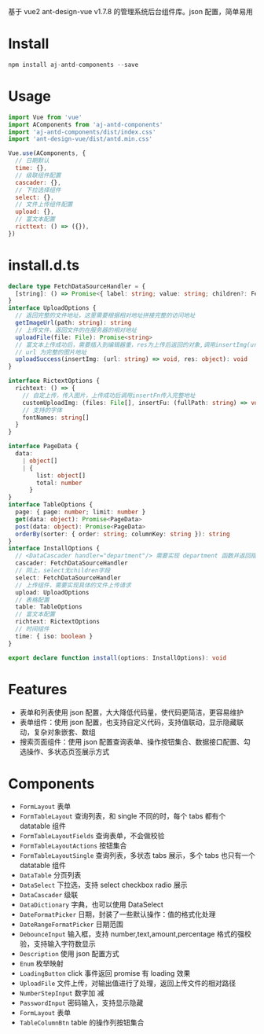 基于 vue2 ant-design-vue v1.7.8 的管理系统后台组件库。json 配置，简单易用

# Install

```js
npm install aj-antd-components --save
```

# Usage

```js
import Vue from 'vue'
import AComponents from 'aj-antd-components'
import 'aj-antd-components/dist/index.css'
import 'ant-design-vue/dist/antd.min.css'

Vue.use(AComponents, {
  // 日期默认
  time: {},
  // 级联组件配置
  cascader: {},
  // 下拉选择组件
  select: {},
  // 文件上传组件配置
  upload: {},
  // 富文本配置
  ricttext: () => ({}),
})
```

# install.d.ts

```ts
declare type FetchDataSourceHandler = {
  [string]: () => Promise<{ label: string; value: string; children?: FetchDataSource }>
}
interface UploadOptions {
  // 返回完整的文件地址，这里需要根据相对地址拼接完整的访问地址
  getImageUrl(path: string): string
  // 上传文件，返回文件的在服务器的相对地址
  uploadFile(file: File): Promise<string>
  // 富文本上传成功后，需要插入到编辑器重，res为上传后返回的对象,调用insertImg(url)即可
  // url 为完整的图片地址
  uploadSuccess(insertImg: (url: string) => void, res: object): void
}

interface RictextOptions {
  richtext: () => {
    // 自定上传，传入图片，上传成功后调用insertFn传入完整地址
    customUploadImg: (files: File[], insertFu: (fullPath: string) => void) => void
    // 支持的字体
    fontNames: string[]
  }
}

interface PageData {
  data:
    | object[]
    | {
        list: object[]
        total: number
      }
}
interface TableOptions {
  page: { page: number; limit: number }
  get(data: object): Promise<PageData>
  post(data: object): Promise<PageData>
  orderBy(sorter: { order: string; columnKey: string }): string
}
interface InstallOptions {
  // <DataCascader handler="department"/> 需要实现 department 函数并返回指定的数据结构
  cascader: FetchDataSourceHandler
  // 同上，select无children字段
  select: FetchDataSourceHandler
  // 上传组件，需要实现具体的文件上传请求
  upload: UploadOptions
  // 表格配置
  table: TableOptions
  // 富文本配置
  richtext: RictextOptions
  // 时间组件
  time: { iso: boolean }
}

export declare function install(options: InstallOptions): void
```

# Features

- 表单和列表使用 json 配置，大大降低代码量，使代码更简洁，更容易维护
- 表单组件：使用 json 配置，也支持自定义代码，支持值联动，显示隐藏联动，复杂对象嵌套、数组
- 搜索页面组件：使用 json 配置查询表单、操作按钮集合、数据接口配置、勾选操作、多状态页签展示方式

# Components

- `FormLayout` 表单
- `FormTableLayout` 查询列表，和 single 不同的时，每个 tabs 都有个 datatable 组件
- `FormTableLayoutFields` 查询表单，不会做校验
- `FormTableLayoutActions` 按钮集合
- `FormTableLayoutSingle` 查询列表，多状态 tabs 展示，多个 tabs 也只有一个 datatable 组件
- `DataTable` 分页列表
- `DataSelect` 下拉选，支持 select checkbox radio 展示
- `DataCascader` 级联
- `DataDictionary` 字典，也可以使用 DataSelect
- `DateFormatPicker` 日期，封装了一些默认操作：值的格式化处理
- `DateRangeFormatPicker` 日期范围
- `DebounceInput` 输入框，支持 number,text,amount,percentage 格式的强校验，支持输入字符数显示
- `Description` 使用 json 配置方式
- `Enum` 枚举映射
- `LoadingButton` click 事件返回 promise 有 loading 效果
- `UploadFile` 文件上传，对输出值进行了处理，返回上传文件的相对路径
- `NumberStepInput` 数字加 减
- `PasswordInput` 密码输入，支持显示隐藏
- `FormLayout` 表单
- `TableColumnBtn` table 的操作列按钮集合
